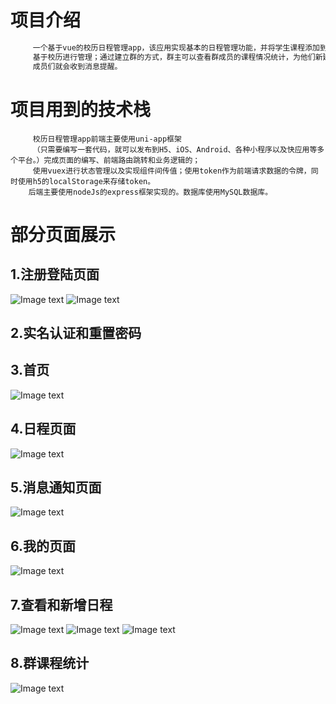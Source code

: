 # 项目介绍
```javascript
     一个基于vue的校历日程管理app，该应用实现基本的日程管理功能，并将学生课程添加到日程中，
     基于校历进行管理；通过建立群的方式，群主可以查看群成员的课程情况统计，为他们新建日程，
     成员们就会收到消息提醒。
```

# 项目用到的技术栈
```
     校历日程管理app前端主要使用uni-app框架
     （只需要编写一套代码，就可以发布到H5、iOS、Android、各种小程序以及快应用等多个平台。）完成页面的编写、前端路由跳转和业务逻辑的；
     使用vuex进行状态管理以及实现组件间传值；使用token作为前端请求数据的令牌，同时使用h5的localStorage来存储token。
    后端主要使用nodeJs的express框架实现的。数据库使用MySQL数据库。
```

# 部分页面展示
## 1.注册登陆页面
![Image text](https://raw.githubusercontent.com/xxcr/uni-app-node-mysql-schedule/master/img-folder/1.png)
![Image text](https://raw.githubusercontent.com/xxcr/uni-app-node-mysql-schedule/master/img-folder/02.png)

## 2.实名认证和重置密码
## 3.首页
![Image text](https://raw.githubusercontent.com/xxcr/uni-app-node-mysql-schedule/master/img-folder/05.png)

## 4.日程页面
![Image text](https://raw.githubusercontent.com/xxcr/uni-app-node-mysql-schedule/master/img-folder/06.png)

## 5.消息通知页面
![Image text](https://raw.githubusercontent.com/xxcr/uni-app-node-mysql-schedule/master/img-folder/07.png)

## 6.我的页面
![Image text](https://raw.githubusercontent.com/xxcr/uni-app-node-mysql-schedule/master/img-folder/08.png)

## 7.查看和新增日程
![Image text](https://raw.githubusercontent.com/xxcr/uni-app-node-mysql-schedule/master/img-folder/09.png)
![Image text](https://raw.githubusercontent.com/xxcr/uni-app-node-mysql-schedule/master/img-folder/10.png)
![Image text](https://raw.githubusercontent.com/xxcr/uni-app-node-mysql-schedule/master/img-folder/12.png)

## 8.群课程统计
![Image text](https://raw.githubusercontent.com/xxcr/uni-app-node-mysql-schedule/master/img-folder/11.png)